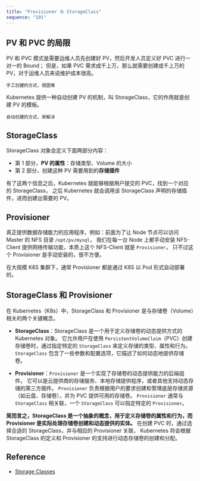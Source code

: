```yaml
---
title: "Provisioner 与 StorageClass"
sequence: "101"
---
```


## PV 和 PVC 的局限

PV 和 PVC 模式是需要运维人员先创建好 PV，然后开发人员定义好 PVC 进行一对一的 Bound；
但是，如果 PVC 需求成千上万，那么就需要创建成千上万的 PV，对于运维人员来说维护成本很高。

```text
手工创建的方式，很困难
```

Kubernetes 提供一种自动创建 PV 的机制，叫 StorageClass，它的作用就是创建 PV 的模板。

```text
自动创建的方式，来解决
```

## StorageClass

StorageClass 对象会定义下面两部分内容：

- 第 1 部分，**PV 的属性**：存储类型、Volume 的大小
- 第 2 部分，创建这种 PV 需要用到的**存储插件**

有了这两个信息之后，Kubernetes 就能够根据用户提交的 PVC，找到一个对应的 StorageClass，
之后 Kubernetes 就会调用该 StorageClass 声明的存储插件，进而创建出需要的 PV。

## Provisioner

真正提供数据存储能力的应用程序，例如：前面为了让 Node 节点可以访问 Master 的 NFS 目录 `/opt/pv/mysql`，
我们在每一台 Node 上都手动安装 NFS-Client 提供网络传输功能，本质上这个 NFS-Client 就是 `Provisioner`，
只不过这个 Provisioner 是手动安装的，很不方便。

在大规模 K8S 集群下，通常 Provisioner 都是通过 K8S 以 Pod 形式自动部署的。

## StorageClass 和 Provisioner

在 Kubernetes（K8s）中，StorageClass 和 Provisioner 是与存储卷（Volume）相关的两个关键概念。

- **StorageClass**：StorageClass 是一个用于定义存储卷的动态提供方式的 Kubernetes 对象。
  它允许用户在使用 `PersistentVolumeClaim`（PVC）创建存储卷时，通过指定特定的 `StorageClass` 来定义存储的类型、属性和行为。
  `StorageClass` 包含了一些参数和配置选项，它描述了如何动态地提供存储卷。

- **Provisioner**：`Provisioner` 是一个实现了存储卷的动态提供能力的后端组件。
  它可以是云提供商的存储服务、本地存储提供程序，或者其他支持动态存储的第三方插件。
  `Provisioner` 负责根据用户的要求创建和管理底层存储资源（如云盘、存储卷），并为 PVC 提供可用的存储卷。
  `Provisioner` 通常与 `StorageClass` 相关联，一个 `StorageClass` 可以指定特定的 `Provisioner`。

**简而言之，StorageClass 是一个抽象的概念，用于定义存储卷的属性和行为，而 Provisioner 是实际处理存储卷创建和动态提供的实体。**
在创建 PVC 时，通过选择合适的 StorageClass，并与相应的 Provisioner 关联，
Kubernetes 将会根据 StorageClass 的定义和 Provisioner 的支持进行动态存储卷的创建和分配。

## Reference

- [Storage Classes](https://kubernetes.io/docs/concepts/storage/storage-classes/)
